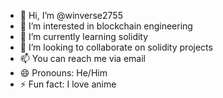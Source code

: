 - 👋 Hi, I’m @winverse2755
- 👀 I’m interested in blockchain engineering
- 🌱 I’m currently learning solidity
- 💞️ I’m looking to collaborate on solidity projects
- 📫 You can reach me via email
- 😄 Pronouns: He/Him
- ⚡ Fun fact: I love anime

<!---
winverse2755/winverse2755 is a ✨ special ✨ repository because its `README.md` (this file) appears on your GitHub profile.
You can click the Preview link to take a look at your changes.
--->
